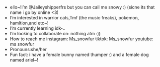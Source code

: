 -  ello~!I’m @Jaileyshipperfrs but you can call me snowy :) (sicne its that name i go by online <3)
-  I’m interested in warrior cats,Tmf (the music freaks), pokemon, hamltion,and etc~!
-  I’m currently learning idk-..
- I’m looking to collaborate on: nothing atm :))
-  How to reach me instagram: Ms_snowfur tiktok: Ms_snowfur youtube: ms snowfur
- Pronouns:she/her
-  Fun fact: i have a female bunny named thumper :) and a female dog named ariel~! 

<!---
Jaileyshipperfrs/Jaileyshipperfrs is a ✨ special ✨ repository because its `README.md` (this file) appears on your GitHub profile.
You can click the Preview link to take a look at your changes.
--->
